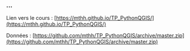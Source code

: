 ### ...

Lien vers le cours : [https://mthh.github.io/TP_PythonQGIS/](https://mthh.github.io/TP_PythonQGIS/)  
  
Données : [https://github.com/mthh/TP_PythonQGIS/archive/master.zip](https://github.com/mthh/TP_PythonQGIS/archive/master.zip)
